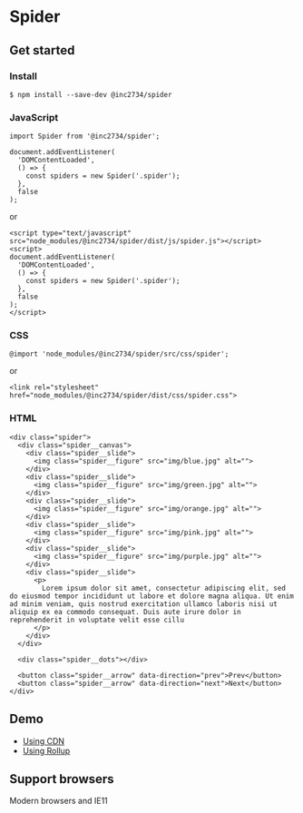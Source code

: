 # Spider

## Get started

### Install
```
$ npm install --save-dev @inc2734/spider
```

### JavaScript
```
import Spider from '@inc2734/spider';

document.addEventListener(
  'DOMContentLoaded',
  () => {
    const spiders = new Spider('.spider');
  },
  false
);
```

or

```
<script type="text/javascript" src="node_modules/@inc2734/spider/dist/js/spider.js"></script>
<script>
document.addEventListener(
  'DOMContentLoaded',
  () => {
    const spiders = new Spider('.spider');
  },
  false
);
</script>
```

### CSS
```
@import 'node_modules/@inc2734/spider/src/css/spider';
```

or

```
<link rel="stylesheet" href="node_modules/@inc2734/spider/dist/css/spider.css">
```

### HTML
```
<div class="spider">
  <div class="spider__canvas">
    <div class="spider__slide">
      <img class="spider__figure" src="img/blue.jpg" alt="">
    </div>
    <div class="spider__slide">
      <img class="spider__figure" src="img/green.jpg" alt="">
    </div>
    <div class="spider__slide">
      <img class="spider__figure" src="img/orange.jpg" alt="">
    </div>
    <div class="spider__slide">
      <img class="spider__figure" src="img/pink.jpg" alt="">
    </div>
    <div class="spider__slide">
      <img class="spider__figure" src="img/purple.jpg" alt="">
    </div>
    <div class="spider__slide">
      <p>
        Lorem ipsum dolor sit amet, consectetur adipiscing elit, sed do eiusmod tempor incididunt ut labore et dolore magna aliqua. Ut enim ad minim veniam, quis nostrud exercitation ullamco laboris nisi ut aliquip ex ea commodo consequat. Duis aute irure dolor in reprehenderit in voluptate velit esse cillu
      </p>
    </div>
  </div>

  <div class="spider__dots"></div>

  <button class="spider__arrow" data-direction="prev">Prev</button>
  <button class="spider__arrow" data-direction="next">Next</button>
</div>
```

## Demo
- [Using CDN](https://inc2734.github.io/spider/)
- [Using Rollup](https://inc2734.github.io/spider/index-next.html)

## Support browsers

Modern browsers and IE11
